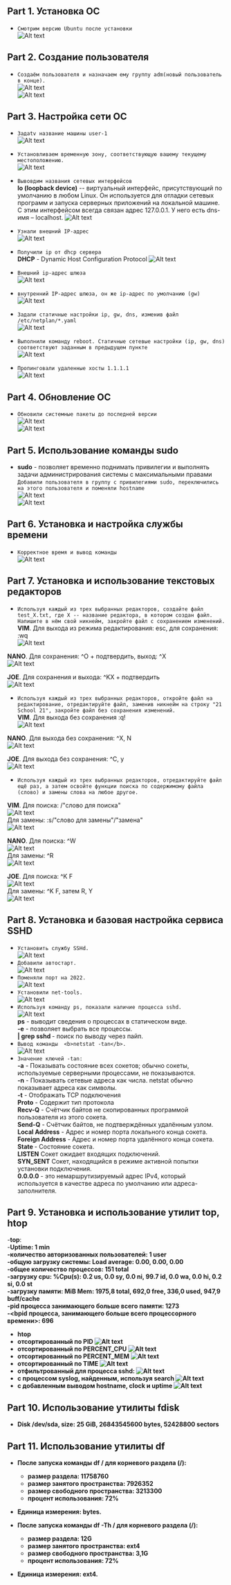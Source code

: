 ## Part 1. Установка ОС
- ``Смотрим версию Ubuntu после установки ``<br>
![Alt text](./images/1.jpg "Optional Title")<br>

## Part 2. Создание пользователя
- ``Создаём пользователя и назначаем ему группу adm(новый пользователь в конце).``<br>
![Alt text](./images/2.jpg "Optional Title")<br>
![Alt text](./images/21.jpg "Optional Title")<br>

## Part 3. Настройка сети ОС
- ``Задаtv название машины user-1``<br>
![Alt text](./images/31.jpg "Optional Title")<br>
- ``Установливаем временную зону, соответствующую вашему текущему местоположению.``<br>
![Alt text](./images/32.jpg "Optional Title")<br>
- ``Вывовдим названия сетевых интерфейсов``<br> 
<b>lo (loopback device)</b> -- виртуальный интерфейс, присутствующий по умолчанию в любом Linux. Он используется для отладки сетевых программ и запуска серверных приложений на локальной машине. С этим интерфейсом всегда связан адрес 127.0.0.1. У него есть dns-имя – localhost.
![Alt text](./images/33.jpg "Optional Title")<br>

- ``Узнали внешний IP-адрес``<br>
![Alt text](./images/34.jpg "Optional Title")<br>

- ``Получили ip от dhcp сервера``<br>
<b>DHCP</b> -  Dynamic Host Configuration Protocol
![Alt text](./images/34.png "Optional Title")<br>

- ``Внешний ip-адрес шлюза ``<br>
![Alt text](./images/34.jpg "Optional Title")<br>

- ``внутренний IP-адрес шлюза, он же ip-адрес по умолчанию (gw)``<br>
![Alt text](./images/35.jpg "Optional Title")<br>

- ``Задали статичные настройки ip, gw, dns, изменив файл /etc/netplan/*.yaml``<br>
![Alt text](./images/36.png "Optional Title")<br>

- ``Выполнили команду reboot. Статичные сетевые настройки (ip, gw, dns) соответствуют заданным в предыдущем пункте``<br>
![Alt text](./images/37.jpg "Optional Title")<br>

- ``Пропинговали удаленные хосты 1.1.1.1``<br>
![Alt text](./images/38.jpg "Optional Title")<br>


## Part 4. Обновление ОС
- ``Обновили системные пакеты до последней версии``<br>
![Alt text](./images/41.jpg "Optional Title")<br>
![Alt text](./images/42.jpg "Optional Title")<br>

## Part 5. Использование команды sudo
- <b>sudo</b> - позволяет временно поднимать привилегии и выполнять задачи администрирования системы с максимальными правами<br>
``Добавили пользователя в группу с привилегиями sudo, переключились на этого пользователя и поменяли hostname``<br>
![Alt text](./images/5.jpg "Optional Title")<br>
![Alt text](./images/51.jpg "Optional Title")<br>

## Part 6. Установка и настройка службы времени
- ``Kорректное время и вывод команды``<br>
![Alt text](./images/6.jpg "Optional Title")<br>

## Part 7. Установка и использование текстовых редакторов
- ``Используя каждый из трех выбранных редакторов, создайте файл test_X.txt, где X -- название редактора, в котором создан файл. Напишите в нём свой никнейм, закройте файл с сохранением изменений.``<br>
<b>VIM</b>. Для выхода из режима редактирования: esc, для сохранения: :wq <br>
![Alt text](./images/71.jpg "Optional Title")<br>

<b>NANO</b>.  Для сохранения: ^O + подтвердить, выход: ^X<br>
![Alt text](./images/72.jpg "Optional Title")<br>

<b>JOE</b>. Для сохранения и выхода: ^KX + подтвердить<br>
![Alt text](./images/73.jpg "Optional Title")<br>


- ``Используя каждый из трех выбранных редакторов, откройте файл на редактирование, отредактируйте файл, заменив никнейм на строку "21 School 21", закройте файл без сохранения изменений.``<br>
<b>VIM</b>. Для выхода без сохранения :q! <br>
![Alt text](./images/74.jpg "Optional Title")<br>

<b>NANO</b>.  Для выхода без сохранения: ^X, N<br>
![Alt text](./images/75.jpg "Optional Title")<br>

<b>JOE</b>. Для выхода без сохранения: ^C, y<br>
![Alt text](./images/76.jpg "Optional Title")<br>


- ``Используя каждый из трех выбранных редакторов, отредактируйте файл ещё раз, а затем освойте функции поиска по содержимому файла (слово) и замены слова на любое другое.``<br>

<b>VIM</b>. Для поиска: /"cлово для поиска" <br>
![Alt text](./images/731.jpg "Optional Title")<br>
 Для замены: :s/"cлово для замены"/"замена" <br>
![Alt text](./images/732.jpg "Optional Title")<br>
 
 
<b>NANO</b>. Для поиска: ^W <br>
![Alt text](./images/733.jpg "Optional Title")<br>
 Для замены: ^R <br>
![Alt text](./images/734.jpg "Optional Title")<br>

<b>JOE</b>. Для поиска: ^K F <br>
![Alt text](./images/735.jpg "Optional Title")<br>
 Для замены: ^K F, затем R, Y <br>
![Alt text](./images/736.jpg "Optional Title")<br>


## Part 8. Установка и базовая настройка сервиса SSHD
- ``Установить службу SSHd.``<br>
![Alt text](./images/81.png "Optional Title")<br>
- ``Добавили автостарт.``<br>
![Alt text](./images/82.png "Optional Title")<br>
- ``Поменяли порт на 2022.``<br>
![Alt text](./images/8_0.png "Optional Title")<br>
- ``Установили net-tools.``<br>
![Alt text](./images/83.png "Optional Title")<br>
- ``Используя команду ps, показали наличие процесса sshd.``<br>
![Alt text](./images/8_00.png "Optional Title")<br>
<b>ps</b> - выводит сведения о процессах в статическом виде.<br>
<b>-e</b> - позволяет выбрать все процессы.<br>
<b>| grep sshd </b>- поиск по выводу через пайп.<br>
- ``Вывод команды  <b>netstat -tan</b>.``<br>
![Alt text](./images/84.png "Optional Title")<br>
- ``Значение ключей -tan:``<br>
<b>-a</b> - Показывать состояние всех сокетов; обычно сокеты, используемые серверными процессами, не показываются.<br>
<b>-n</b> - Показывать сетевые адреса как числа. netstat обычно показывает адреса как символы.<br>
<b>-t</b> - Отображать TCP подключения<br>
<b>Proto</b> - Содержит тип протокола<br>
<b>Recv-Q</b> - Счётчик байтов не скопированных программой пользователя из этого сокета.<br>
<b>Send-Q</b> - Счётчик байтов, не подтверждённых удалённым узлом.<br>
<b>Local Address</b> - Адрес и номер порта локального конца сокета.<br>
<b>Foreign Address</b> - Адрес и номер порта удалённого конца сокета.<br>
<b>State </b>- Состояние сокета.<br>
<b>LISTEN</b> Сокет ожидает входящих подключений.<br>
<b>SYN_SENT</b> Сокет, находящийся в режиме активной попытки установки подключения.<br>
<b>0.0.0.0</b> - это немаршрутизируемый адрес IPv4, который используется в качестве адреса по умолчанию или адреса-заполнителя. <br>


## Part 9. Установка и использование утилит top, htop
-<b>top</b>: <br>
 -<b>Uptime<b>: 1 min <br>
 -<b>количество авторизованных пользователей</b>: 1 user<br>
 -<b>общую загрузку системы</b>: Load average: 0.00, 0.00, 0.00<br>
 -<b>общее количество процессов</b>: 151 total<br>
 -<b>загрузку cpu</b>: %Cpu(s): 0.2 us, 0.0 sy, 0.0 ni, 99.7 id, 0.0 wa, 0.0 hi, 0.2 si, 0.0 st<br>
 -<b>загрузку памяти</b>: MiB Mem: 1975,8 total, 692,0 free, 336,0 used, 947,9 buff/cache<br>
 -<b>pid процесса занимающего больше всего памяти</b>: 1273<br>
 -<bpid процесса, занимающего больше всего процессорного времени></b>: 696<br>

- <b>htop</b>
 - отсортированный по PID
   ![Alt text](./images/91.png "Optional Title")
 - отсортированный по PERCENT_CPU
   ![Alt text](./images/92.png "Optional Title")
 - отсортированный по PERCENT_MEM
   ![Alt text](./images/93.png "Optional Title")
 - отсортированный по TIME
   ![Alt text](./images/94.png "Optional Title")
 - отфильтрованный для процесса sshd:
   ![Alt text](./images/95.png "Optional Title")
 - с процессом syslog, найденным, используя search
   ![Alt text](./images/96.png "Optional Title")
 - с добавленным выводом hostname, clock и uptime
   ![Alt text](./images/97.png "Optional Title")

## Part 10. Использование утилиты **fdisk**
- Disk /dev/sda, size: 25 GiB, 26843545600 bytes, 52428800 sectors<br>

## Part 11. Использование утилиты **df** 
- После запуска команды <b>df /</b> для корневого раздела (/):
  - размер раздела: 11758760<br>
  - размер занятого пространства: 7926352<br>
  - размер свободного пространства: 3213300 <br>
  - процент использования: 72% <br>
- Единица измерения: bytes.  

- После запуска команды <b>df -Th /</b> для корневого раздела (/):
    - размер раздела: 12G<br>
    - размер занятого пространства: ext4<br>
    - размер свободного пространства: 3,1G<br>
    - процент использования: 72%<br>
- Единица измерения: ext4.







 
 
 
 
 
 
 
 


